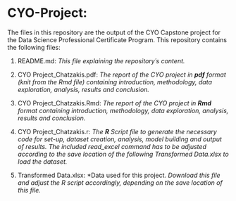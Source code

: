 # CYO-Project:
The files in this repository are the output of the CYO Capstone project for the Data Science Professional Certificate Program. This repository contains the following files:

1. README.md: *This file explaining the repository´s content.*   

2. CYO Project_Chatzakis.pdf: *The report of the CYO project in **pdf** format (knit from the Rmd file) containing introduction, methodology, data exploration, analysis, results and conclusion.*  

3. CYO Project_Chatzakis.Rmd: *The report of the CYO project in **Rmd** format containing introduction, methodology, data exploration, analysis, results and conclusion.*

4. CYO Project_Chatzakis.r: *The **R** Script file to generate the necessary code for set-up, dataset creation, analysis, model building and output of results.* 
   *The included read_excel command has to be adjusted according to the save location of the following Transformed Data.xlsx to load the dataset.*

5. Transformed Data.xlsx: *Data used for this project. 
   *Download this file and adjust the R script accordingly, depending on the save location of this file.* 

   
